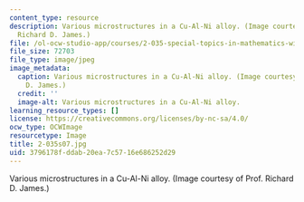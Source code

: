```yaml
---
content_type: resource
description: Various microstructures in a Cu-Al-Ni alloy. (Image courtesy of Prof.
  Richard D. James.)
file: /ol-ocw-studio-app/courses/2-035-special-topics-in-mathematics-with-applications-linear-algebra-and-the-calculus-of-variations-spring-2007/3796178fddab20ea7c5716e686252d29_2-035s07.jpg
file_size: 72703
file_type: image/jpeg
image_metadata:
  caption: Various microstructures in a Cu-Al-Ni alloy. (Image courtesy of Prof. Richard
    D. James.)
  credit: ''
  image-alt: Various microstructures in a Cu-Al-Ni alloy.
learning_resource_types: []
license: https://creativecommons.org/licenses/by-nc-sa/4.0/
ocw_type: OCWImage
resourcetype: Image
title: 2-035s07.jpg
uid: 3796178f-ddab-20ea-7c57-16e686252d29
---
```

Various microstructures in a Cu-Al-Ni alloy. (Image courtesy of Prof. Richard D. James.)